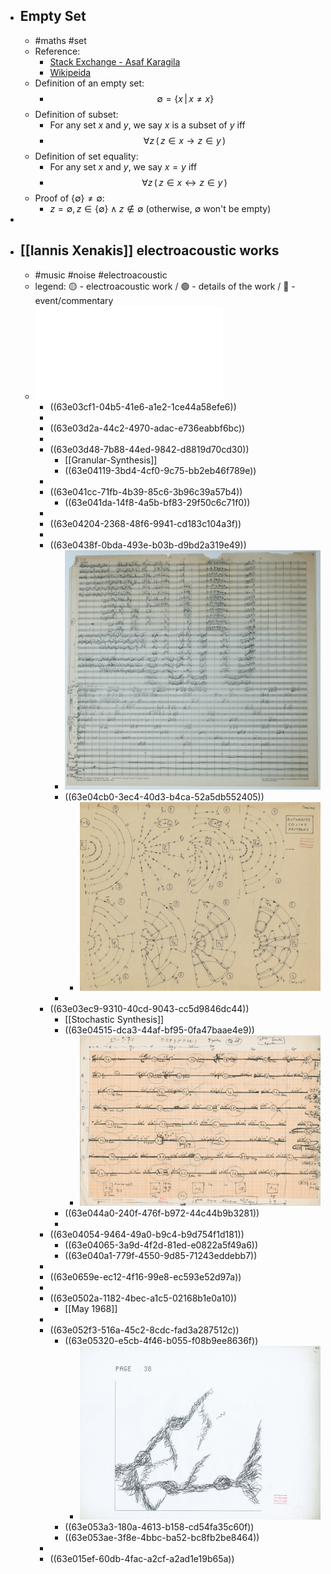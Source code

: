 - ## Empty Set
	- #maths #set
	- Reference:
		- [Stack Exchange - Asaf Karagila](https://math.stackexchange.com/a/51756)
		- [Wikipeida](https://www.wikiwand.com/en/Empty_set#introduction)
	- Definition of an empty set:
		- $$\emptyset = \{ x \, | \, x \neq x \}$$
	- Definition of subset:
		- For any set $x$ and $y$, we say $x$ is a subset of $y$ iff
		- $$\forall z \, ( \,z \in x \rightarrow z \in y \, ) \,$$
	- Definition of set equality:
		- For any set $x$ and $y$, we say $x=y$ iff
		- $$\forall z \, ( \,z \in x \leftrightarrow z \in y \, ) \,$$
	- Proof of $\{ \emptyset \} \neq \emptyset$:
		- $z=\emptyset, z \in \{ \emptyset \} \wedge z \notin \emptyset$ (otherwise, $\emptyset$ won't be empty)
-
- ## [[Iannis Xenakis]] electroacoustic works
	- #music #noise #electroacoustic
	- legend: 🟡 - electroacoustic work / 🟢 - details of the work / 🔵 - event/commentary
	- ![IANNIS XENAKIS - .Electroacoustic Works - Booklet.pdf](../assets/IANNIS_XENAKIS_-_.Electroacoustic_Works_-_Booklet_1675628319619_0.pdf)
		- ((63e03cf1-04b5-41e6-a1e2-1ce44a58efe6))
		-
		- ((63e03d2a-44c2-4970-adac-e736eabbf6bc))
		-
		- ((63e03d48-7b88-44ed-9842-d8819d70cd30))
			- [[Granular-Synthesis]]
			- ((63e04119-3bd4-4cf0-9c75-bb2eb46f789e))
		-
		- ((63e041cc-71fb-4b39-85c6-3b96c39a57b4))
			- ((63e041da-14f8-4a5b-bf83-29f50c6c71f0))
		-
		- ((63e04204-2368-48f6-9941-cd183c104a3f))
		-
		- ((63e0438f-0bda-493e-b03b-d9bd2a319e49))
			- ![score for Hibiki Hana-Ma](../assets/hibiki-hana-ma_1675641685769_0.png)
			- ((63e04cb0-3ec4-40d3-b4ca-52a5db552405))
				- ![sound-movement-for-hibiki-hana-ma.png](../assets/sound-movement-for-hibiki-hana-ma_1675644166309_0.png)
			-
		- ((63e03ec9-9310-40cd-9043-cc5d9846dc44))
			- [[Stochastic Synthesis]]
			- ((63e04515-dca3-44af-bf95-0fa47baae4e9))
				- ![montage-plan-for-persepolis.png](../assets/montage-plan-for-persepolis_1675642259338_0.png)
			- ((63e044a0-240f-476f-b972-44c44b9b3281))
			-
		- ((63e04054-9464-49a0-b9c4-b9d754f1d181))
			- ((63e04065-3a9d-4f2d-81ed-e0822a5f49a6))
			- ((63e040a1-779f-4550-9d85-71243eddebb7))
		-
		- ((63e0659e-ec12-4f16-99e8-ec593e52d97a))
		-
		- ((63e0502a-1182-4bec-a1c5-02168b1e0a10))
			- [[May 1968]]
		-
		- ((63e052f3-516a-45c2-8cdc-fad3a287512c))
			- ((63e05320-e5cb-4f46-b055-f08b9ee8636f))
				- ![synthetisation.png](../assets/synthetisation_1675645836819_0.png)
			- ((63e053a3-180a-4613-b158-cd54fa35c60f))
			- ((63e053ae-3f8e-4bbc-ba52-bc8fb2be8464))
		-
		- ((63e015ef-60db-4fac-a2cf-a2ad1e19b65a))